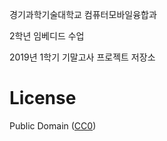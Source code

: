 경기과학기술대학교 컴퓨터모바일융합과

2학년 임베디드 수업

2019년 1학기 기말고사 프로젝트 저장소

# License

Public Domain ([CC0](https://creativecommons.org/publicdomain/zero/1.0/))
